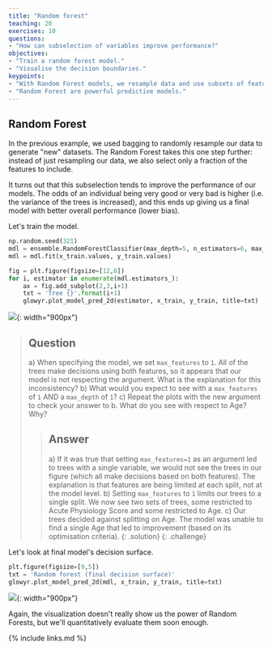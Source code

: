 ```yaml
---
title: "Random forest"
teaching: 20
exercises: 10
questions:
- "How can subselection of variables improve performance?"
objectives:
- "Train a random forest model."
- "Visualise the decision boundaries."
keypoints:
- "With Random Forest models, we resample data and use subsets of features."
- "Random Forest are powerful predictive models."
---
```


## Random Forest

In the previous example, we used bagging to randomly resample our data to generate "new" datasets. The Random Forest takes this one step further: instead of just resampling our data, we also select only a fraction of the features to include.

It turns out that this subselection tends to improve the performance of our models. The odds of an individual being very good or very bad is higher (i.e. the variance of the trees is increased), and this ends up giving us a final model with better overall performance (lower bias).

Let's train the model.

```python
np.random.seed(321)
mdl = ensemble.RandomForestClassifier(max_depth=5, n_estimators=6, max_features=1)
mdl = mdl.fit(x_train.values, y_train.values)

fig = plt.figure(figsize=[12,6])
for i, estimator in enumerate(mdl.estimators_):    
    ax = fig.add_subplot(2,3,i+1)
    txt = 'Tree {}'.format(i+1)
    glowyr.plot_model_pred_2d(estimator, x_train, y_train, title=txt)
```

![](../fig/section6-fig1.png){: width="900px"}

> ## Question
> a) When specifying the model, we set `max_features` to `1`. All of the trees make decisions using both features, so it appears that our model is not respecting the argument.  What is the explanation for this inconsistency?
> b) What would you expect to see with a `max_features` of `1` AND a `max_depth` of `1`? 
> c) Repeat the plots with the new argument to check your answer to b. What do you see with respect to Age? Why?
> > ## Answer
> > a) If it was true that setting `max_features=1` as an argument led to trees with a single variable, we would not see the trees in our figure (which all make decisions based on both features). The explanation is that features are being limited at each split, not at the model level.
> > b) Setting `max_features` to `1` limits our trees to a single split. We now see two sets of trees, some restricted to Acute Physiology Score and some restricted to Age.
> > c) Our trees decided against splitting on Age. The model was unable to find a single Age that led to improvement (based on its optimisation criteria).
> {: .solution}
{: .challenge} 

Let's look at final model's decision surface.

```python
plt.figure(figsize=[9,5])
txt = 'Random forest (final decision surface)'
glowyr.plot_model_pred_2d(mdl, x_train, y_train, title=txt)
```

![](../fig/section6-fig2.png){: width="900px"}

Again, the visualization doesn't really show us the power of Random Forests, but we'll quantitatively evaluate them soon enough.

{% include links.md %}

